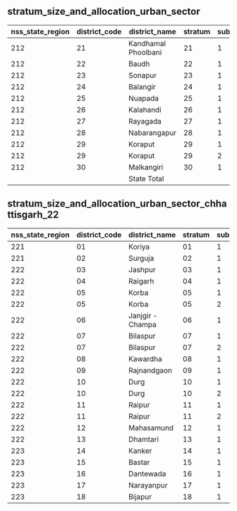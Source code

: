 ## stratum_size_and_allocation_urban_sector
| nss_state_region | district_code | district_name | stratum | sub_stratum | size_zst | central_sample | state_sample |
|---|---|---|---|---|---|---|---|
| 212 | 21 | Kandhamal Phoolbani | 21 | 1 | 107 | 2 | 2 |
| 212 | 22 | Baudh | 22 | 1 | 29 | 2 | 2 |
| 212 | 23 | Sonapur | 23 | 1 | 117 | 2 | 2 |
| 212 | 24 | Balangir | 24 | 1 | 357 | 2 | 2 |
| 212 | 25 | Nuapada | 25 | 1 | 47 | 2 | 2 |
| 212 | 26 | Kalahandi | 26 | 1 | 198 | 2 | 2 |
| 212 | 27 | Rayagada | 27 | 1 | 243 | 2 | 2 |
| 212 | 28 | Nabarangapur | 28 | 1 | 116 | 2 | 2 |
| 212 | 29 | Koraput | 29 | 1 | 157 | 2 | 2 |
| 212 | 29 | Koraput | 29 | 2 | 208 | 2 | 2 |
| 212 | 30 | Malkangiri | 30 | 1 | 72 | 2 | 2 |
|  |  | State Total |  |  | 12209 | 84 | 84 |
## stratum_size_and_allocation_urban_sector_chhattisgarh_22
| nss_state_region | district_code | district_name | stratum | sub_stratum | size_zst | central_sample | state_sample |
|---|---|---|---|---|---|---|---|
| 221 | 01 | Koriya | 01 | 1 | 415 | 2 | 2 |
| 221 | 02 | Surguja | 02 | 1 | 367 | 2 | 2 |
| 222 | 03 | Jashpur | 03 | 1 | 124 | 2 | 2 |
| 222 | 04 | Raigarh | 04 | 1 | 378 | 2 | 2 |
| 222 | 05 | Korba | 05 | 1 | 116 | 2 | 2 |
| 222 | 05 | Korba | 05 | 2 | 542 | 2 | 2 |
| 222 | 06 | Janjgir - Champa | 06 | 1 | 397 | 2 | 2 |
| 222 | 07 | Bilaspur | 07 | 1 | 551 | 2 | 2 |
| 222 | 07 | Bilaspur | 07 | 2 | 480 | 2 | 2 |
| 222 | 08 | Kawardha | 08 | 1 | 144 | 2 | 2 |
| 222 | 09 | Rajnandgaon | 09 | 1 | 416 | 2 | 2 |
| 222 | 10 | Durg | 10 | 1 | 440 | 2 | 2 |
| 222 | 10 | Durg | 10 | 2 | 1764 | 6 | 6 |
| 222 | 11 | Raipur | 11 | 1 | 566 | 2 | 2 |
| 222 | 11 | Raipur | 11 | 2 | 122 | 2 | 2 |
| 222 | 12 | Mahasamund | 12 | 1 | 182 | 2 | 2 |
| 222 | 13 | Dhamtari | 13 | 1 | 214 | 2 | 2 |
| 223 | 14 | Kanker | 14 | 1 | 124 | 2 | 2 |
| 223 | 15 | Bastar | 15 | 1 | 255 | 2 | 2 |
| 223 | 16 | Dantewada | 16 | 1 | 131 | 2 | 2 |
| 223 | 17 | Narayanpur | 17 | 1 | 21 | 2 | 2 |
| 223 | 18 | Bijapur | 18 | 1 | 28 | 2 | 2 |

